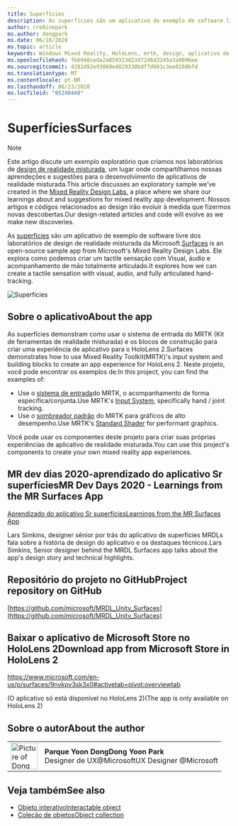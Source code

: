 ```yaml
---
title: Superfícies
description: As superfícies são um aplicativo de exemplo de software livre dos laboratórios de design de realidade misturada da Microsoft. Ele explora como podemos criar um tactile sensação com Visual, áudio e acompanhamento de mão totalmente articulado.
author: cre8ivepark
ms.author: dongpark
ms.date: 06/18/2020
ms.topic: article
keywords: Windows Mixed Reality, HoloLens, mrtk, design, aplicativo de exemplo, controles
ms.openlocfilehash: fb6948ceda2a059323d23d72d6d3245a3a9896ee
ms.sourcegitcommit: 4282d92e93869e4829338bdf7d981c3ee0260bfd
ms.translationtype: MT
ms.contentlocale: pt-BR
ms.lasthandoff: 06/23/2020
ms.locfileid: "85240448"
---
```

# <a name="surfaces"></a><span data-ttu-id="55167-105">Superfícies</span><span class="sxs-lookup"><span data-stu-id="55167-105">Surfaces</span></span>

>[!NOTE]
><span data-ttu-id="55167-106">Este artigo discute um exemplo exploratório que criamos nos laboratórios de [design de realidade misturada](https://github.com/Microsoft/MRDesignLabs_Unity), um lugar onde compartilhamos nossas aprendeções e sugestões para o desenvolvimento de aplicativos de realidade misturada.</span><span class="sxs-lookup"><span data-stu-id="55167-106">This article discusses an exploratory sample we’ve created in the [Mixed Reality Design Labs](https://github.com/Microsoft/MRDesignLabs_Unity), a place where we share our learnings about and suggestions for mixed reality app development.</span></span> <span data-ttu-id="55167-107">Nossos artigos e códigos relacionados ao design irão evoluir à medida que fizermos novas descobertas.</span><span class="sxs-lookup"><span data-stu-id="55167-107">Our design-related articles and code will evolve as we make new discoveries.</span></span>

<span data-ttu-id="55167-108">As [superfícies](https://github.com/microsoft/MRDL_Unity_Surfaces) são um aplicativo de exemplo de software livre dos laboratórios de design de realidade misturada da Microsoft.</span><span class="sxs-lookup"><span data-stu-id="55167-108">[Surfaces](https://github.com/microsoft/MRDL_Unity_Surfaces)  is an open-source sample app from Microsoft's Mixed Reality Design Labs.</span></span> <span data-ttu-id="55167-109">Ele explora como podemos criar um tactile sensação com Visual, áudio e acompanhamento de mão totalmente articulado.</span><span class="sxs-lookup"><span data-stu-id="55167-109">It explores how we can create a tactile sensation with visual, audio, and fully articulated hand-tracking.</span></span>

![Superfícies](images/MRDL_Surfaces_1.jpg)

## <a name="about-the-app"></a><span data-ttu-id="55167-111">Sobre o aplicativo</span><span class="sxs-lookup"><span data-stu-id="55167-111">About the app</span></span>
<span data-ttu-id="55167-112">As superfícies demonstram como usar o sistema de entrada do MRTK (Kit de ferramentas de realidade misturada) e os blocos de construção para criar uma experiência de aplicativo para o HoloLens 2.</span><span class="sxs-lookup"><span data-stu-id="55167-112">Surfaces demonstrates how to use Mixed Reality Toolkit(MRTK)'s input system and building blocks to create an app experience for HoloLens 2.</span></span> <span data-ttu-id="55167-113">Neste projeto, você pode encontrar os exemplos de:</span><span class="sxs-lookup"><span data-stu-id="55167-113">In this project, you can find the examples of:</span></span>
- <span data-ttu-id="55167-114">Use o [sistema de entrada](https://microsoft.github.io/MixedRealityToolkit-Unity/Documentation/Input/Overview.html)do MRTK, o acompanhamento de forma específica/conjunta.</span><span class="sxs-lookup"><span data-stu-id="55167-114">Use MRTK's [Input System](https://microsoft.github.io/MixedRealityToolkit-Unity/Documentation/Input/Overview.html), specifically hand / joint tracking.</span></span>
- <span data-ttu-id="55167-115">Use o [sombreador padrão](https://microsoft.github.io/MixedRealityToolkit-Unity/Documentation/README_MRTKStandardShader.html) do MRTK para gráficos de alto desempenho.</span><span class="sxs-lookup"><span data-stu-id="55167-115">Use MRTK's [Standard Shader](https://microsoft.github.io/MixedRealityToolkit-Unity/Documentation/README_MRTKStandardShader.html) for performant graphics.</span></span>

<span data-ttu-id="55167-116">Você pode usar os componentes deste projeto para criar suas próprias experiências de aplicativo de realidade misturada.</span><span class="sxs-lookup"><span data-stu-id="55167-116">You can use this project's components to create your own mixed reality app experiences.</span></span>

## <a name="mr-dev-days-2020---learnings-from-the-mr-surfaces-app"></a><span data-ttu-id="55167-117">MR dev dias 2020-aprendizado do aplicativo Sr superfícies</span><span class="sxs-lookup"><span data-stu-id="55167-117">MR Dev Days 2020 - Learnings from the MR Surfaces App</span></span>
[<span data-ttu-id="55167-118">Aprendizado do aplicativo Sr superfícies</span><span class="sxs-lookup"><span data-stu-id="55167-118">Learnings from the MR Surfaces App</span></span>](https://channel9.msdn.com/Shows/Docs-Mixed-Reality/Learnings-from-the-MR-Surfaces-App)

<span data-ttu-id="55167-119">Lars Simkins, designer sênior por trás do aplicativo de superfícies MRDLs fala sobre a história de design do aplicativo e os destaques técnicos.</span><span class="sxs-lookup"><span data-stu-id="55167-119">Lars Simkins, Senior designer behind the MRDL Surfaces app talks about the app's design story and technical highlights.</span></span>

## <a name="project-repository-on-github"></a><span data-ttu-id="55167-120">Repositório do projeto no GitHub</span><span class="sxs-lookup"><span data-stu-id="55167-120">Project repository on GitHub</span></span>
[https://github.com/microsoft/MRDL_Unity_Surfaces](https://github.com/microsoft/MRDL_Unity_Surfaces)

## <a name="download-app-from-microsoft-store-in-hololens-2"></a><span data-ttu-id="55167-121">Baixar o aplicativo de Microsoft Store no HoloLens 2</span><span class="sxs-lookup"><span data-stu-id="55167-121">Download app from Microsoft Store in HoloLens 2</span></span>
https://www.microsoft.com/en-us/p/surfaces/9nvkpv3sk3x0#activetab=pivot:overviewtab

<span data-ttu-id="55167-122">(O aplicativo só está disponível no HoloLens 2)</span><span class="sxs-lookup"><span data-stu-id="55167-122">(The app is only available on HoloLens 2)</span></span>

## <a name="about-the-author"></a><span data-ttu-id="55167-123">Sobre o autor</span><span class="sxs-lookup"><span data-stu-id="55167-123">About the author</span></span>

<table style="border-collapse:collapse" padding-left="0px">
<tr>
<td style="border-style: none" width="60px"><img alt="Picture of Dong Yoon Park" width="60" height="60" src="images/dongyoonpark.jpg"></td>
<td style="border-style: none"><span data-ttu-id="55167-124"><b>Parque Yoon Dong</b></span><span class="sxs-lookup"><span data-stu-id="55167-124"><b>Dong Yoon Park</b></span></span><br><span data-ttu-id="55167-125">Designer de UX@Microsoft</span><span class="sxs-lookup"><span data-stu-id="55167-125">UX Designer @Microsoft</span></span></td>
</tr>
</table>

## <a name="see-also"></a><span data-ttu-id="55167-126">Veja também</span><span class="sxs-lookup"><span data-stu-id="55167-126">See also</span></span>

* [<span data-ttu-id="55167-127">Objeto interativo</span><span class="sxs-lookup"><span data-stu-id="55167-127">Interactable object</span></span>](interactable-object.md)
* [<span data-ttu-id="55167-128">Coleção de objetos</span><span class="sxs-lookup"><span data-stu-id="55167-128">Object collection</span></span>](object-collection.md)
